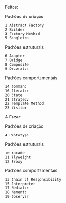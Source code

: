 Feitos:

Padrões de criação

	1 Abstract Factory
	2 Builder
	3 Factory Method
	5 Singleton

Padrões estruturais

	6 Adapter
	7 Bridge
	8 Composite
	9 Decorator

Padrões comportamentais

	14 Command
	16 Iterator
	20 State
	21 Strategy
	22 Template Method
	23 Visitor

A Fazer:

Padrões de criação

	4 Prototype

Padrões estruturais

	10 Facade
	11 Flyweight	
	12 Proxy

Padrões comportamentais

	13 Chain of Responsibility
	15 Interpreter
	17 Mediator
	18 Memento
	19 Observer
